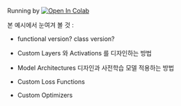 Running by [![Open In Colab](https://colab.research.google.com/assets/colab-badge.svg)](https://colab.research.google.com/github/DoranLyong/Awesome-Tensor-Architecture/blob/main/pytorch_reference/simple_reference/05_Customizing/01_Customizing_PyTorch.ipynb)



본 예시에서 눈여겨 볼 것 :

* functional version? class version?

* Custom Layers 와 Activations 를 디자인하는 방법 
* Model Architectures 디자인과 사전학습 모델 적용하는 방법 
* Custom Loss Functions 
* Custom Optimizers 
  

